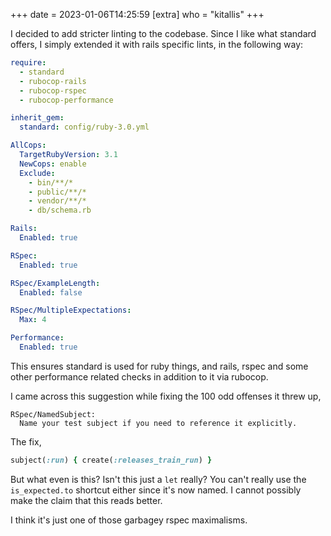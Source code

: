 +++
date = 2023-01-06T14:25:59
[extra]
who = "kitallis"
+++

I decided to add stricter linting to the codebase. Since I like what standard offers, I simply extended it with rails specific lints, in the following way:

```yaml
require:
  - standard
  - rubocop-rails
  - rubocop-rspec
  - rubocop-performance

inherit_gem:
  standard: config/ruby-3.0.yml

AllCops:
  TargetRubyVersion: 3.1
  NewCops: enable
  Exclude:
    - bin/**/*
    - public/**/*
    - vendor/**/*
    - db/schema.rb

Rails:
  Enabled: true

RSpec:
  Enabled: true

RSpec/ExampleLength:
  Enabled: false

RSpec/MultipleExpectations:
  Max: 4

Performance:
  Enabled: true
```

This ensures standard is used for ruby things, and rails, rspec and some other performance related checks in addition to it via rubocop.

I came across this suggestion while fixing the 100 odd offenses it threw up,

```
RSpec/NamedSubject:
  Name your test subject if you need to reference it explicitly.
```

The fix,

```ruby
subject(:run) { create(:releases_train_run) }
```

But what even is this? Isn't this just a `let` really? You can't really use the `is_expected.to` shortcut either since it's now named. I cannot possibly make the claim that this reads better.

I think it's just one of those garbagey rspec maximalisms.
